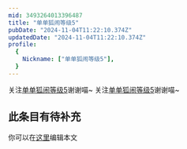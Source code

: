 ```yaml
---
mid: 3493264013396487
title: "单单狐闹等级5"
pubDate: "2024-11-04T11:22:10.374Z"
updatedDate: "2024-11-04T11:22:10.374Z"
profile:
  {
    Nickname: ["单单狐闹等级5"],
  }
---
```


关注[单单狐闹等级5](https://space.bilibili.com/3493264013396487)谢谢喵~ 关注[单单狐闹等级5](https://space.bilibili.com/3493264013396487)谢谢喵~

## 此条目有待补充
你可以在[这里](https://github.com/Yuhanawa/VTuber.ICU/edit/master/src/content/v/单单狐闹等级5/index.md)编辑本文
